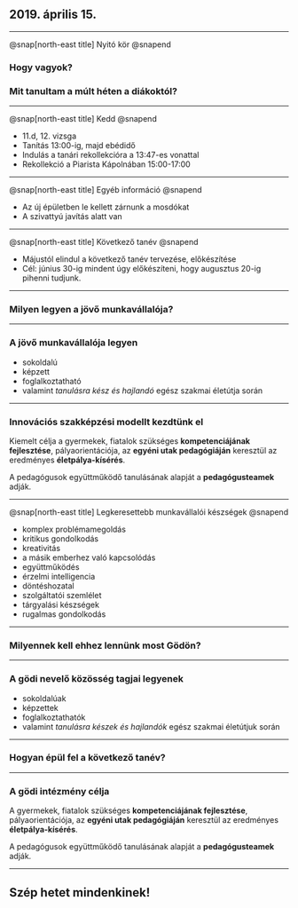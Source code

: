 ## 2019. április 15.

---

@snap[north-east title]
Nyitó kör
@snapend

### Hogy vagyok?
### Mit tanultam a múlt héten a diákoktól?

---

@snap[north-east title]
Kedd
@snapend

* 11.d, 12. vizsga
* Tanítás 13:00-ig, majd ebédidő
* Indulás a tanári rekollekcióra a 13:47-es vonattal
* Rekollekció a Piarista Kápolnában 15:00-17:00

---

@snap[north-east title]
Egyéb információ
@snapend

* Az új épületben le kellett zárnunk a mosdókat
* A szivattyú javítás alatt van

---

@snap[north-east title]
Következő tanév
@snapend

* Májustól elindul a következő tanév tervezése, előkészítése
* Cél: június 30-ig mindent úgy előkészíteni, hogy augusztus 20-ig pihenni tudjunk.

---

### Milyen legyen a jövő munkavállalója?

---

### A jövő munkavállalója legyen

* sokoldalú
* képzett
* foglalkoztatható
* valamint *tanulásra kész és hajlandó* egész szakmai életútja során

---

### Innovációs szakképzési modellt kezdtünk el

Kiemelt célja a gyermekek, fiatalok szükséges **kompetenciájának fejlesztése**, pályaorientációja, az **egyéni utak pedagógiáján** keresztül az eredményes **életpálya-kísérés**.

A pedagógusok együttműködő tanulásának alapját a **pedagógusteamek** adják.

---

@snap[north-east title]
Legkeresettebb munkavállalói készségek
@snapend

* komplex problémamegoldás
* kritikus gondolkodás
* kreativitás
* a másik emberhez való kapcsolódás
* együttműködés
* érzelmi intelligencia
* döntéshozatal
* szolgáltatói szemlélet
* tárgyalási készségek
* rugalmas gondolkodás

---

### Milyennek kell ehhez lennünk most Gödön?

---

### A gödi nevelő közösség tagjai legyenek

* sokoldalúak
* képzettek
* foglalkoztathatók
* valamint *tanulásra készek és hajlandók* egész szakmai életútjuk során

---

### Hogyan épül fel a következő tanév?

---

### A gödi intézmény célja

A gyermekek, fiatalok szükséges **kompetenciájának fejlesztése**, pályaorientációja, az **egyéni utak pedagógiáján** keresztül az eredményes **életpálya-kísérés**.

A pedagógusok együttműködő tanulásának alapját a **pedagógusteamek** adják.

---



## Szép hetet mindenkinek!
